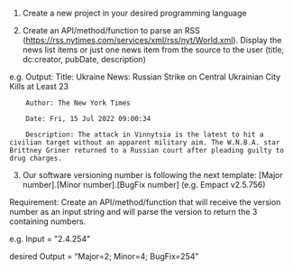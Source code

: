 1. Create a new project in your desired programming language

 

2. Create an API/method/function to parse an RSS (https://rss.nytimes.com/services/xml/rss/nyt/World.xml). Display the news list items or just one news item from the source to the user (title, dc:creator, pubDate, description)

e.g.    Output:  Title: Ukraine News: Russian Strike on Central Ukrainian City Kills at Least 23

        Author: The New York Times

        Date: Fri, 15 Jul 2022 09:00:34

        Description: The attack in Vinnytsia is the latest to hit a civilian target without an apparent military aim. The W.N.B.A. star Brittney Griner returned to a Russian court after pleading guilty to drug charges.

   

3. Our software versioning number is following the next template: [Major number].[Minor number].[BugFix number] (e.g. Empact v2.5.756)

Requirement: Create an API/method/function that will receive the version number as an input string and will parse the version to return the 3 containing numbers.

e.g. Input = "2.4.254"

desired Output = “Major=2; Minor=4; BugFix=254”